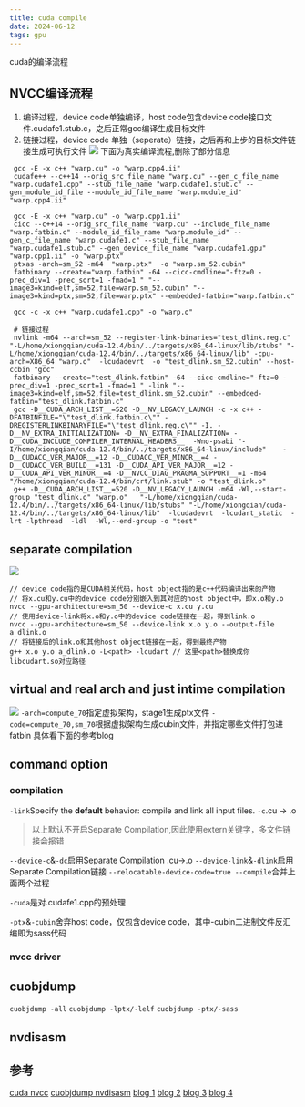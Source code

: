 ```yaml
---
title: cuda compile
date: 2024-06-12 
tags: gpu
---
```

cuda的编译流程
<!--more-->
## NVCC编译流程
1. 编译过程，device code单独编译，host code包含device code接口文件.cudafe1.stub.c，之后正常gcc编译生成目标文件
2. 链接过程，device code 单独（seperate）链接，之后再和上步的目标文件链接生成可执行文件
![](./nvcc.png)
下面为真实编译流程,删除了部分信息
```shell
 gcc -E -x c++ "warp.cu" -o "warp.cpp4.ii" 
 cudafe++ --c++14 --orig_src_file_name "warp.cu" --gen_c_file_name "warp.cudafe1.cpp" --stub_file_name "warp.cudafe1.stub.c" --gen_module_id_file --module_id_file_name "warp.module_id" "warp.cpp4.ii" 

 gcc -E -x c++ "warp.cu" -o "warp.cpp1.ii" 
 cicc --c++14 --orig_src_file_name "warp.cu" --include_file_name "warp.fatbin.c" --module_id_file_name "warp.module_id" --gen_c_file_name "warp.cudafe1.c" --stub_file_name "warp.cudafe1.stub.c" --gen_device_file_name "warp.cudafe1.gpu"  "warp.cpp1.ii" -o "warp.ptx"
 ptxas -arch=sm_52 -m64  "warp.ptx"  -o "warp.sm_52.cubin" 
 fatbinary --create="warp.fatbin" -64 --cicc-cmdline="-ftz=0 -prec_div=1 -prec_sqrt=1 -fmad=1 " "--image3=kind=elf,sm=52,file=warp.sm_52.cubin" "--image3=kind=ptx,sm=52,file=warp.ptx" --embedded-fatbin="warp.fatbin.c" 

 gcc -c -x c++ "warp.cudafe1.cpp" -o "warp.o" 

 # 链接过程
 nvlink -m64 --arch=sm_52 --register-link-binaries="test_dlink.reg.c"    "-L/home/xiongqian/cuda-12.4/bin/../targets/x86_64-linux/lib/stubs" "-L/home/xiongqian/cuda-12.4/bin/../targets/x86_64-linux/lib" -cpu-arch=X86_64 "warp.o"  -lcudadevrt  -o "test_dlink.sm_52.cubin" --host-ccbin "gcc"
 fatbinary --create="test_dlink.fatbin" -64 --cicc-cmdline="-ftz=0 -prec_div=1 -prec_sqrt=1 -fmad=1 " -link "--image3=kind=elf,sm=52,file=test_dlink.sm_52.cubin" --embedded-fatbin="test_dlink.fatbin.c" 
 gcc -D__CUDA_ARCH_LIST__=520 -D__NV_LEGACY_LAUNCH -c -x c++ -DFATBINFILE="\"test_dlink.fatbin.c\"" -DREGISTERLINKBINARYFILE="\"test_dlink.reg.c\"" -I. -D__NV_EXTRA_INITIALIZATION= -D__NV_EXTRA_FINALIZATION= -D__CUDA_INCLUDE_COMPILER_INTERNAL_HEADERS__  -Wno-psabi "-I/home/xiongqian/cuda-12.4/bin/../targets/x86_64-linux/include"    -D__CUDACC_VER_MAJOR__=12 -D__CUDACC_VER_MINOR__=4 -D__CUDACC_VER_BUILD__=131 -D__CUDA_API_VER_MAJOR__=12 -D__CUDA_API_VER_MINOR__=4 -D__NVCC_DIAG_PRAGMA_SUPPORT__=1 -m64 "/home/xiongqian/cuda-12.4/bin/crt/link.stub" -o "test_dlink.o" 
 g++ -D__CUDA_ARCH_LIST__=520 -D__NV_LEGACY_LAUNCH -m64 -Wl,--start-group "test_dlink.o" "warp.o"   "-L/home/xiongqian/cuda-12.4/bin/../targets/x86_64-linux/lib/stubs" "-L/home/xiongqian/cuda-12.4/bin/../targets/x86_64-linux/lib"  -lcudadevrt  -lcudart_static  -lrt -lpthread  -ldl  -Wl,--end-group -o "test"
```

## separate compilation
![](./nvcc-options-for-separate-compilation.png)
```
// device code指的是CUDA相关代码，host object指的是c++代码编译出来的产物
// 将x.cu和y.cu中的device code分别嵌入到其对应的host object中，即x.o和y.o
nvcc --gpu-architecture=sm_50 --device-c x.cu y.cu
// 使用device-link将x.o和y.o中的device code链接在一起，得到link.o
nvcc --gpu-architecture=sm_50 --device-link x.o y.o --output-file a_dlink.o
// 将链接后的link.o和其他host object链接在一起，得到最终产物
g++ x.o y.o a_dlink.o -L<path> -lcudart // 这里<path>替换成你libcudart.so对应路径
```

## virtual and real arch and just intime compilation
![](./nvcc-jit.png)
`-arch=compute_70`指定虚拟架构，stage1生成ptx文件
`-code=compute_70,sm_70`根据虚拟架构生成cubin文件，并指定哪些文件打包进fatbin
具体看下面的参考blog

## command option
### compilation
`-link`Specify the **default** behavior: compile and link all input files.
`-c`.cu -> .o
> 以上默认不开启Separate Compilation,因此使用extern关键字，多文件链接会报错

`--device-c`&`-dc`启用Separate Compilation .cu->.o
`--device-link`&`-dlink`启用Separate Compilation链接
`--relocatable-device-code=true --compile`合并上面两个过程

`-cuda`是对.cudafe1.cpp的预处理

`-ptx`&`-cubin`舍弃host code，仅包含device code，其中-cubin二进制文件反汇编即为sass代码
### nvcc driver

## cuobjdump
`cuobjdump -all`
`cuobjdump -lptx/-lelf`
`cuobjdump -ptx/-sass`

## nvdisasm

## 参考
[cuda nvcc](https://docs.nvidia.com/cuda/cuda-compiler-driver-nvcc/#)
[cuobjdump nvdisasm](https://docs.nvidia.com/cuda/cuda-binary-utilities/#)
[blog 1](https://wangpengcheng.github.io/2019/04/17/nvcc_learn_note/)
[blog 2](https://polobymulberry.github.io/2019/03/04/CUDA%E5%AD%A6%E4%B9%A0%E7%B3%BB%E5%88%97%281%29%20%7C%20%E7%BC%96%E8%AF%91%E9%93%BE%E6%8E%A5%E7%AF%87/)
[blog 3](https://www.zhangty15226.com/2023/11/25/NVCC%E7%BC%96%E8%AF%91%E6%B5%81%E7%A8%8B/#nvcc-%E7%BC%96%E8%AF%91%E6%B5%81%E7%A8%8B)
[blog 4](https://zhengqm.github.io/blog/2018/12/07/cuda-nvcc-tips.html)

